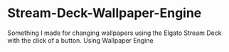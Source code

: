# Stream-Deck-Wallpaper-Engine
Something I made for changing wallpapers using the Elgato Stream Deck with the click of a button. Using Wallpaper Engine
